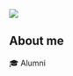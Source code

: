 <img src="https://capsule-render.vercel.app/api?type=wave&color=auto&height=200&section=header&text=Hi👋%20I'm Hanmoon&fontSize=50" />
<br>

## About me
🎓  Alumni
